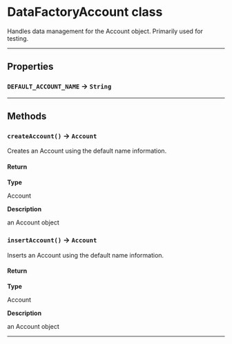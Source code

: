# DataFactoryAccount class

Handles data management for the Account object. Primarily used for testing.

---
## Properties

### `DEFAULT_ACCOUNT_NAME` → `String`

---
## Methods
### `createAccount()` → `Account`

Creates an Account using the default name information.

#### Return

**Type**

Account

**Description**

an Account object

### `insertAccount()` → `Account`

Inserts an Account using the default name information.

#### Return

**Type**

Account

**Description**

an Account object

---
